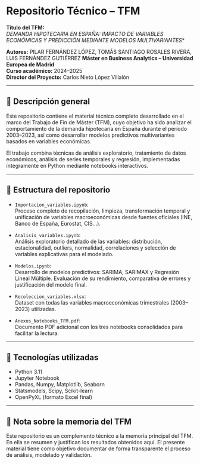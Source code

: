 # Repositorio Técnico – TFM 

**Título del TFM:**  
*DEMANDA HIPOTECARIA EN ESPAÑA: IMPACTO DE VARIABLES ECONÓMICAS Y PREDICCIÓN MEDIANTE MODELOS MULTIVARIANTES**

**Autores:** PILAR FERNÁNDEZ LÓPEZ, TOMÁS SANTIAGO ROSALES RIVERA, LUIS FERNÁNDEZ GUTIÉRREZ 
**Máster en Business Analytics – Universidad Europea de Madrid**  
**Curso académico:** 2024–2025  
**Director del Proyecto:** Carlos Nieto López Villalón

---

## 📘 Descripción general

Este repositorio contiene el material técnico completo desarrollado en el marco del Trabajo de Fin de Máster (TFM), cuyo objetivo ha sido analizar el comportamiento de la demanda hipotecaria en España durante el período 2003–2023, así como desarrollar modelos predictivos multivariantes basados en variables económicas.

El trabajo combina técnicas de análisis exploratorio, tratamiento de datos económicos, análisis de series temporales y regresión, implementadas íntegramente en Python mediante notebooks interactivos.

---

## 📁 Estructura del repositorio

- `Importacion_variables.ipynb`:  
  Proceso completo de recopilación, limpieza, transformación temporal y unificación de variables macroeconómicas desde fuentes oficiales (INE, Banco de España, Eurostat, CIS...).

- `Analisis_variables.ipynb`:  
  Análisis exploratorio detallado de las variables: distribución, estacionalidad, outliers, normalidad, correlaciones y selección de variables explicativas para el modelado.

- `Modelos.ipynb`:  
  Desarrollo de modelos predictivos: SARIMA, SARIMAX y Regresión Lineal Múltiple. Evaluación de su rendimiento, comparativa de errores y justificación del modelo final.

- `Recoleccion_variables.xlsx`:  
  Dataset con todas las variables macroeconómicas trimestrales (2003–2023) utilizadas.

- `Anexos_Notebooks_TFM.pdf`:  
  Documento PDF adicional con los tres notebooks consolidados para facilitar la lectura.

---

## 🔧 Tecnologías utilizadas

- Python 3.11  
- Jupyter Notebook  
- Pandas, Numpy, Matplotlib, Seaborn  
- Statsmodels, Scipy, Scikit-learn  
- OpenPyXL (formato Excel final)

---

## 📌 Nota sobre la memoria del TFM

Este repositorio es un complemento técnico a la memoria principal del TFM. En ella se resumen y justifican los resultados obtenidos aquí. El presente material tiene como objetivo documentar de forma transparente el proceso de análisis, modelado y validación.
